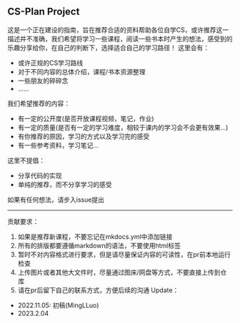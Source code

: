 ## CS-Plan Project
这是一个正在建设的指南，旨在推荐合适的资料帮助各位自学CS，或许推荐这一描述并不准确，我们希望将学习一些课程，阅读一些书本时产生的想法，感受到的乐趣分享给你，在自己的判断下，选择适合自己的学习路径！
这里会有：
- 或许正规的CS学习路线
- 对于不同内容的总体介绍，课程/书本资源整理
- 一些朋友的碎碎念
- ......

我们希望推荐的内容：
- 有一定的公开度(是否开放课程视频，笔记，作业)
- 有一定的质量(是否有一定的学习难度，相较于课内的学习会不会更有效果...)
- 有你推荐的原因，学习的方式以及学习完的感受
- 有一些参考资料，学习笔记...

这里不提倡：
- 分享代码的实现
- 单纯的推荐，而不分享学习的感受

如果有任何想法，请步入issue提出

---
贡献要求：
1. 如果是推荐新课程，不要忘记在mkdocs.yml中添加链接
2. 所有的排版都要遵循markdown的语法，不要使用html标签
3. 暂时不对内容格式进行要求，但是请尽量保证内容的可读性，在pr前本地运行检查
4. 上传图片或者其他大文件时，尽量通过图床/网盘等方式，不要直接上传到仓库
5. 请在pr后留下自己的联系方式，方便后续的沟通
Update：
- 2022.11.05: 初稿(MingLLuo)
- 2023.2.04